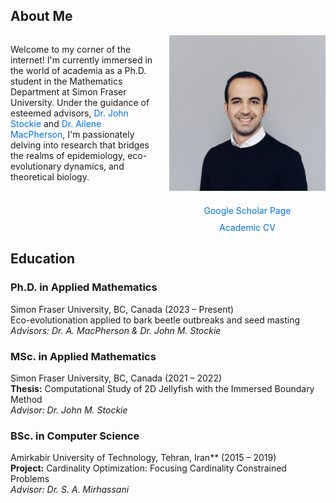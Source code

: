 <h2> About Me </h2>

<div style="display: flex; align-items: center; justify-content: space-between; align-items: flex-start;">

<div style="flex: 1; margin-right: 20px;">
  
Welcome to my corner of the internet! I'm currently immersed in the world of academia as a Ph.D. student in the Mathematics Department at Simon Fraser University. Under the guidance of esteemed advisors, <a href="https://www.sfu.ca/~jstockie/" target="_blank" style="text-decoration: none; color: #0073e6;">Dr. John Stockie</a> and <a href="https://amacp.github.io" target="_blank" style="text-decoration: none; color: #0073e6;">Dr. Ailene MacPherson</a>, I'm passionately delving into research that bridges the realms of epidemiology, eco-evolutionary dynamics, and theoretical biology.

</div>

<div style="text-align: center; flex: 0 0 250px;">
<img src="about.jpg" alt="Mahdi Salehzadeh" style="max-width: 250px; margin-bottom: 20px;"><br>
<a href="https://scholar.google.com/citations?user=wQ4KU-YAAAAJ&hl=en" target="_blank" style="text-decoration: none; color: #0073e6;">Google Scholar Page</a><br>
<div style="margin-top: 10px;">
<a href="CV.pdf" target="_blank" style="text-decoration: none; color: #0073e6;">Academic CV</a>
</div>
</div>

</div>

<h2> Education </h2>

### **Ph.D. in Applied Mathematics**
Simon Fraser University, BC, Canada (2023 – Present)  
Eco-evolutionation applied to bark beetle outbreaks and seed masting  
*Advisors: Dr. A. MacPherson & Dr. John M. Stockie*

### **MSc. in Applied Mathematics**
Simon Fraser University, BC, Canada (2021 – 2022)  
**Thesis:** Computational Study of 2D Jellyfish with the Immersed Boundary Method  
*Advisor: Dr. John M. Stockie*

### **BSc. in Computer Science**
Amirkabir University of Technology, Tehran, Iran** (2015 – 2019)  
**Project:** Cardinality Optimization: Focusing Cardinality Constrained Problems  
*Advisor: Dr. S. A. Mirhassani*
